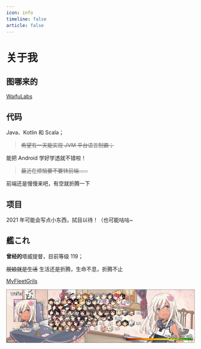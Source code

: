 ```yaml
---
icon: info
timeline: false
article: false
---
```


# 关于我

## 图哪来的

[WaifuLabs](https://waifulabs.com/)

## 代码

Java、Kotlin 和 Scala；

> ~~希望有一天能实现 JVM 平台语言制霸；~~ 

能把 Android 学好学透就不错啦！

> ~~最近在烦恼要不要转前端……~~ 

前端还是慢慢来吧，有空就折腾一下

## 项目

2021 年可能会写点小东西，拭目以待！（也可能咕咕~

## 艦これ

**曾经的**塔威提督，目前等级 119；

~~舰娘就是生活~~ 生活还是折腾，生命不息，折腾不止

[MyFleetGrils](https://myfleet.moe/user/11092700/top)

![Kanmusu](/images/kanmusu.png)
